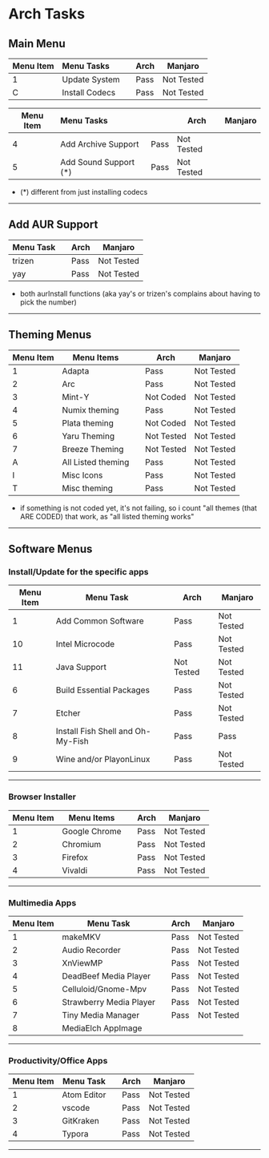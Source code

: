 # Arch Tasks

## Main Menu

| Menu Item | Menu Tasks     |     | Arch | Manjaro    |
| --------- | :------------- | --- | ---- | ---------- |
| 1         | Update System  |     | Pass | Not Tested |
| C         | Install Codecs |     | Pass | Not Tested |


| Menu Item | Menu Tasks             |      | Arch       | Manjaro |
| --------- | :--------------------- | ---- | ---------- | ------- |
| 4         | Add Archive Support    | Pass | Not Tested |         |
| 5         | Add Sound Support (\*) | Pass | Not Tested |         |


* (*) different from just installing codecs


---

## Add AUR Support

| Menu Task |     | Arch | Manjaro    |
| --------- | --- | ---- | ---------- |
| trizen    |     | Pass | Not Tested |
| yay       |     | Pass | Not Tested |

* both aurInstall functions (aka yay's or trizen's complains about having to pick the number)

---

## Theming Menus

| Menu Item | Menu Items         |     | Arch       | Manjaro    |
| --------- | ------------------ | --- | ---------- | ---------- |
| 1         | Adapta             |     | Pass       | Not Tested |
| 2         | Arc                |     | Pass       | Not Tested |
| 3         | Mint-Y             |     | Not Coded  | Not Tested |
| 4         | Numix theming      |     | Pass       | Not Tested |
| 5         | Plata theming      |     | Not Coded  | Not Tested |
| 6         | Yaru Theming       |     | Not Tested | Not Tested |
| 7         | Breeze Theming     |     | Not Tested | Not Tested |
| A         | All Listed theming |     | Pass       | Not Tested |
| I         | Misc Icons         |     | Pass       | Not Tested |
| T         | Misc theming       |     | Pass       | Not Tested |

* if something is not coded yet, it's not failing, so i count "all themes (that ARE CODED) that work, as "all listed theming works"

---

## Software Menus

### Install/Update for the specific apps

| Menu Item | Menu Task                         |     | Arch       | Manjaro    |
| --------- | --------------------------------- | --- | ---------- | ---------- |
| 1         | Add Common Software               |     | Pass       | Not Tested |
| 10        | Intel Microcode                   |     | Pass       | Not Tested |
| 11        | Java Support                      |     | Not Tested | Not Tested |
| 6         | Build Essential Packages          |     | Pass       | Not Tested |
| 7         | Etcher                            |     | Pass       | Not Tested |
| 8         | Install Fish Shell and Oh-My-Fish |     | Pass       | Pass       |
| 9         | Wine and/or PlayonLinux           |     | Pass       | Not Tested |

---

### Browser Installer

| Menu Item | Menu Items    |     | Arch | Manjaro    |
| --------- | ------------- | --- | ---- | ---------- |
| 1         | Google Chrome |     | Pass | Not Tested |
| 2         | Chromium      |     | Pass | Not Tested |
| 3         | Firefox       |     | Pass | Not Tested |
| 4         | Vivaldi       |     | Pass | Not Tested |

---

### Multimedia Apps

| Menu Item | Menu Task               |     | Arch | Manjaro    |
| --------- | ----------------------- | --- | ---- | ---------- |
| 1         | makeMKV                 |     | Pass | Not Tested |
| 2         | Audio Recorder          |     | Pass | Not Tested |
| 3         | XnViewMP                |     | Pass | Not Tested |
| 4         | DeadBeef Media Player   |     | Pass | Not Tested |
| 5         | Celluloid/Gnome-Mpv     |     | Pass | Not Tested |
| 6         | Strawberry Media Player |     | Pass | Not Tested |
| 7         | Tiny Media Manager      |     | Pass | Not Tested |
| 8         | MediaElch AppImage      |     |      |            |

---

### Productivity/Office Apps

| Menu Item | Menu Task   |     | Arch | Manjaro    |
| --------- | ----------- | --- | ---- | ---------- |
| 1         | Atom Editor |     | Pass | Not Tested |
| 2         | vscode      |     | Pass | Not Tested |
| 3         | GitKraken   |     | Pass | Not Tested |
| 4         | Typora      |     | Pass | Not Tested |

---
